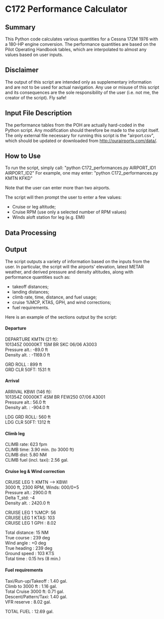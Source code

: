 # C172 Performance Calculator


## Summary 

This Python code calculates various quantities for a Cessna 172M 1976 with a
180-HP engine conversion. The performance quantities are based on the Pilot
Operating Handbook tables, which are interpolated to almost any values based on
user inputs. 

## Disclaimer

The output of this script are intended only as supplementary information and are
not to be used for actual navigation. Any use or misuse of this script and its
consequences are the sole responsibility of the user (i.e. not me, the creator
of the script). Fly safe!


## Input File Description

The performance tables from the POH are actually hard-coded in the Python
script. Any modification should therefore be made to the script itself. The
only external file necessary for running this script is the "airport.csv", which
should be updated or downloaded from http://ourairports.com/data/.



## How to Use

To run the script, simply call: "python C172_performances.py AIRPORT_ID1 AIRPORT_ID2"
For example, one may enter:  "python C172_performances.py KMTN KFKD"

Note that the user can enter more than two airports.

The script will then prompt the user to enter a few values:

* Cruise or leg altitude;
* Cruise RPM (use only a selected number of RPM values)
* Winds aloft station for leg (e.g. EMI)


## Data Processing


## Output

The script outputs a variety of information based on the inputs from the
user. In particular, the script will the airports' elevation, latest METAR
weather, and derived pressure and density altitudes, along with performance
quantities such as:

* takeoff distances;
* landing distances;
* climb rate, time, distance, and fuel usage;
* cruise %MCP, KTAS, GPH, and wind corrections;
* fuel requirements.

Here is an example of the sections output by the script:

#### Departure

DEPARTURE KMTN (21 ft):  
101345Z 00000KT 1SM BR SKC 06/06 A3003   
Pressure alt.: -89.0 ft  
Density alt. : -1169.0 ft  

GRD ROLL    : 899 ft  
GRD CLR 50FT: 1531 ft  


#### Arrival

ARRIVAL KBWI (146 ft):  
101354Z 00000KT 4SM BR FEW250 07/06 A3001   
Pressure alt.: 56.0 ft  
Density alt. : -904.0 ft  

LDG GRD ROLL: 560 ft  
LDG CLR 50FT: 1312 ft  



#### Climb leg

CLIMB rate: 623 fpm  
CLIMB time:  3.90 min. (to 3000 ft)  
CLIMB dist:  5.80 NM  
CLIMB fuel (incl. taxi): 2.56 gal.  


#### Cruise leg & Wind correction

CRUISE LEG 1: KMTN --> KBWI  
3000 ft,  2300 RPM, Winds: 000/0+5  
Pressure alt.: 2900.0 ft  
Delta T_std: -4  
Density alt. : 2420.0 ft  

CRUISE LEG 1 %MCP: 56  
CRUISE LEG 1 KTAS: 103  
CRUISE LEG 1 GPH :  8.02   

Total distance: 15 NM  
True course   : 239 deg  
Wind angle    : +0 deg  
True heading  : 239 deg  
Ground speed  : 103 KTS  
Total time    : 0.15 hrs (8 min.)  



#### Fuel requirements

Taxi/Run-up/Takeoff :  1.40 gal.  
Climb to 3000 ft    :  1.16 gal.  
Total Cruise 3000 ft:  0.71 gal.  
Descent/Pattern/Taxi:  1.40 gal.  
VFR reserve         :  8.02 gal.  

TOTAL FUEL          : 12.69 gal.  
